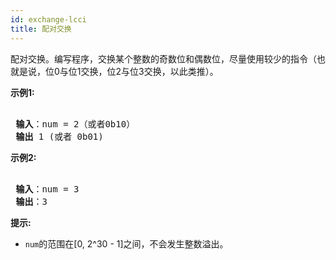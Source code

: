 ```yaml
---
id: exchange-lcci
title: 配对交换
---
```

配对交换。编写程序，交换某个整数的奇数位和偶数位，尽量使用较少的指令（也就是说，位0与位1交换，位2与位3交换，以此类推）。

 **示例1:**


<pre><br/><strong> 输入</strong>：num = 2（或者0b10）<br/><strong> 输出</strong> 1 (或者 0b01)<br/></pre>

 **示例2:**


<pre><br/><strong> 输入</strong>：num = 3<br/><strong> 输出</strong>：3<br/></pre>

 **提示:**

- <code>num</code>的范围在[0, 2^30 - 1]之间，不会发生整数溢出。